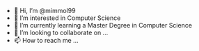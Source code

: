- 👋 Hi, I’m @mimmol99
- 👀 I’m interested in Computer Science
- 🌱 I’m currently learning a Master Degree in Computer Science
- 💞️ I’m looking to collaborate on ...
- 📫 How to reach me ...

<!---
mimmol99/mimmol99 is a ✨ special ✨ repository because its `README.md` (this file) appears on your GitHub profile.
You can click the Preview link to take a look at your changes.
--->
